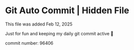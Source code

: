 # Git Auto Commit | Hidden File

This file was added Feb 12, 2025

Just for fun and keeping my daily git commit active 🤪

commit number: 96406
